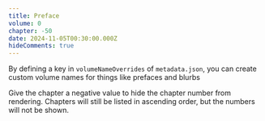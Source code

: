 ```yaml
---
title: Preface
volume: 0
chapter: -50
date: 2024-11-05T00:30:00.000Z
hideComments: true
---
```

By defining a key in `volumeNameOverrides` of `metadata.json`, you can create custom volume names for things like prefaces and blurbs

Give the chapter a negative value to hide the chapter number from rendering.
Chapters will still be listed in ascending order, but the numbers will not be shown.
